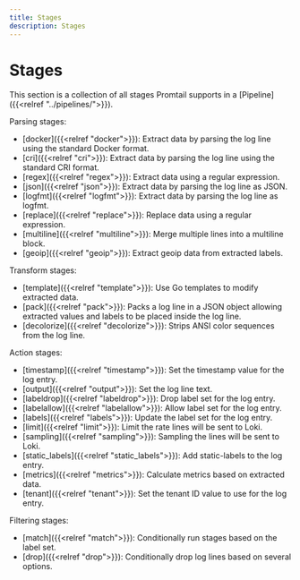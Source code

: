 ```yaml
---
title: Stages
description: Stages
---
```

# Stages

This section is a collection of all stages Promtail supports in a
[Pipeline]({{<relref "../pipelines/">}}).

Parsing stages:

  - [docker]({{<relref "docker">}}): Extract data by parsing the log line using the standard Docker format.
  - [cri]({{<relref "cri">}}): Extract data by parsing the log line using the standard CRI format.
  - [regex]({{<relref "regex">}}): Extract data using a regular expression.
  - [json]({{<relref "json">}}): Extract data by parsing the log line as JSON.
  - [logfmt]({{<relref "logfmt">}}): Extract data by parsing the log line as logfmt.
  - [replace]({{<relref "replace">}}): Replace data using a regular expression.
  - [multiline]({{<relref "multiline">}}): Merge multiple lines into a multiline block.
  - [geoip]({{<relref "geoip">}}): Extract geoip data from extracted labels.

Transform stages:

  - [template]({{<relref "template">}}): Use Go templates to modify extracted data.
  - [pack]({{<relref "pack">}}): Packs a log line in a JSON object allowing extracted values and labels to be placed inside the log line.
  - [decolorize]({{<relref "decolorize">}}): Strips ANSI color sequences from the log line.

Action stages:

  - [timestamp]({{<relref "timestamp">}}): Set the timestamp value for the log entry.
  - [output]({{<relref "output">}}): Set the log line text.
  - [labeldrop]({{<relref "labeldrop">}}): Drop label set for the log entry.
  - [labelallow]({{<relref "labelallow">}}): Allow label set for the log entry.
  - [labels]({{<relref "labels">}}): Update the label set for the log entry.
  - [limit]({{<relref "limit">}}): Limit the rate lines will be sent to Loki.
  - [sampling]({{<relref "sampling">}}): Sampling the lines will be sent to Loki.
  - [static_labels]({{<relref "static_labels">}}): Add static-labels to the log entry. 
  - [metrics]({{<relref "metrics">}}): Calculate metrics based on extracted data.
  - [tenant]({{<relref "tenant">}}): Set the tenant ID value to use for the log entry.

Filtering stages:

  - [match]({{<relref "match">}}): Conditionally run stages based on the label set.
  - [drop]({{<relref "drop">}}): Conditionally drop log lines based on several options.
